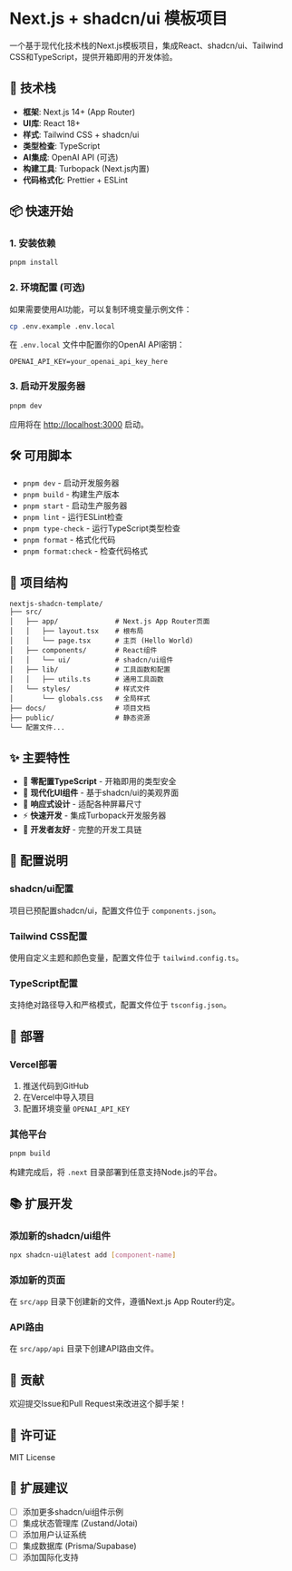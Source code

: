 # Next.js + shadcn/ui 模板项目

一个基于现代化技术栈的Next.js模板项目，集成React、shadcn/ui、Tailwind CSS和TypeScript，提供开箱即用的开发体验。

## 🚀 技术栈

- **框架**: Next.js 14+ (App Router)
- **UI库**: React 18+
- **样式**: Tailwind CSS + shadcn/ui
- **类型检查**: TypeScript
- **AI集成**: OpenAI API (可选)
- **构建工具**: Turbopack (Next.js内置)
- **代码格式化**: Prettier + ESLint

## 📦 快速开始

### 1. 安装依赖

```bash
pnpm install
```

### 2. 环境配置 (可选)

如果需要使用AI功能，可以复制环境变量示例文件：

```bash
cp .env.example .env.local
```

在 `.env.local` 文件中配置你的OpenAI API密钥：

```
OPENAI_API_KEY=your_openai_api_key_here
```

### 3. 启动开发服务器

```bash
pnpm dev
```

应用将在 [http://localhost:3000](http://localhost:3000) 启动。

## 🛠️ 可用脚本

- `pnpm dev` - 启动开发服务器
- `pnpm build` - 构建生产版本
- `pnpm start` - 启动生产服务器
- `pnpm lint` - 运行ESLint检查
- `pnpm type-check` - 运行TypeScript类型检查
- `pnpm format` - 格式化代码
- `pnpm format:check` - 检查代码格式

## 📁 项目结构

```
nextjs-shadcn-template/
├── src/
│   ├── app/              # Next.js App Router页面
│   │   ├── layout.tsx    # 根布局
│   │   └── page.tsx      # 主页 (Hello World)
│   ├── components/       # React组件
│   │   └── ui/           # shadcn/ui组件
│   ├── lib/              # 工具函数和配置
│   │   ├── utils.ts      # 通用工具函数
│   └── styles/           # 样式文件
│       └── globals.css   # 全局样式
├── docs/                 # 项目文档
├── public/               # 静态资源
└── 配置文件...
```

## ✨ 主要特性

- 🎯 **零配置TypeScript** - 开箱即用的类型安全
- 🎨 **现代化UI组件** - 基于shadcn/ui的美观界面
- 📱 **响应式设计** - 适配各种屏幕尺寸
- ⚡ **快速开发** - 集成Turbopack开发服务器
- 🔧 **开发者友好** - 完整的开发工具链

## 🔧 配置说明

### shadcn/ui配置
项目已预配置shadcn/ui，配置文件位于 `components.json`。

### Tailwind CSS配置
使用自定义主题和颜色变量，配置文件位于 `tailwind.config.ts`。

### TypeScript配置
支持绝对路径导入和严格模式，配置文件位于 `tsconfig.json`。

## 🚀 部署

### Vercel部署
1. 推送代码到GitHub
2. 在Vercel中导入项目
3. 配置环境变量 `OPENAI_API_KEY`

### 其他平台
```bash
pnpm build
```
构建完成后，将 `.next` 目录部署到任意支持Node.js的平台。

## 📚 扩展开发

### 添加新的shadcn/ui组件
```bash
npx shadcn-ui@latest add [component-name]
```

### 添加新的页面
在 `src/app` 目录下创建新的文件，遵循Next.js App Router约定。

### API路由
在 `src/app/api` 目录下创建API路由文件。

## 🤝 贡献

欢迎提交Issue和Pull Request来改进这个脚手架！

## 📄 许可证

MIT License

## 🔮 扩展建议

- [ ] 添加更多shadcn/ui组件示例
- [ ] 集成状态管理库 (Zustand/Jotai)
- [ ] 添加用户认证系统
- [ ] 集成数据库 (Prisma/Supabase)
- [ ] 添加国际化支持